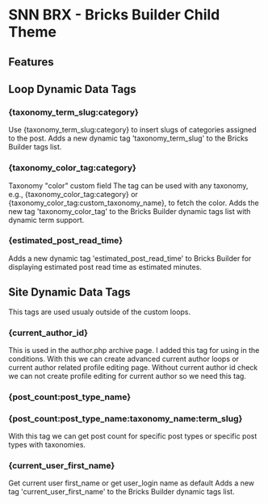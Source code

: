 # SNN BRX - Bricks Builder Child Theme


## Features

## Loop Dynamic Data Tags

### {taxonomy_term_slug:category}

Use {taxonomy_term_slug:category} to insert slugs of categories assigned to the post.
Adds a new dynamic tag 'taxonomy_term_slug' to the Bricks Builder tags list.


### {taxonomy_color_tag:category}
Taxonomy "color" custom field
The tag can be used with any taxonomy, e.g., {taxonomy_color_tag:category} or  {taxonomy_color_tag:custom_taxonomy_name}, to fetch the color.
Adds the new tag 'taxonomy_color_tag' to the Bricks Builder dynamic tags list with dynamic term support.

### {estimated_post_read_time}
Adds a new dynamic tag 'estimated_post_read_time' to Bricks Builder for displaying estimated post read time as estimated minutes.


## Site Dynamic Data Tags

This tags are used usualy outside of the custom loops.

### {current_author_id}

This is used in the author.php archive page. I added this tag for using in the conditions.
With this we can create  advanced current author loops or current author related profile editing page.
Without current author id check we can not create profile editing for current author so we need this tag.


### {post_count:post_type_name}
### {post_count:post_type_name:taxonomy_name:term_slug}

With this tag we can get post count for specific post types or specific post types with taxonomies.


### {current_user_first_name}
Get current user first_name or get user_login name as default
Adds a new tag 'current_user_first_name' to the Bricks Builder dynamic tags list.






